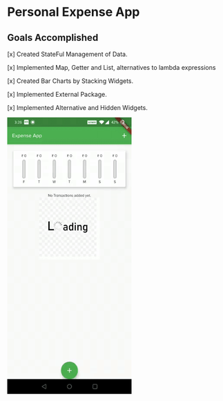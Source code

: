 # Personal Expense App

## Goals Accomplished
[x] Created StateFul Management of Data.

[x] Implemented Map, Getter and List, alternatives to lambda expressions

[x] Created Bar Charts by Stacking Widgets.

[x] Implemented External Package.

[x] Implemented Alternative and Hidden Widgets.

![Personal Expense](README_assets/app_display.gif)

